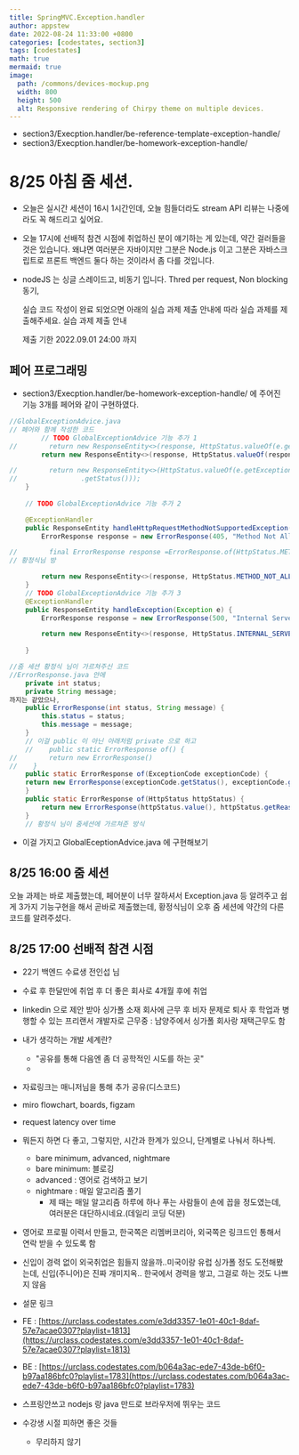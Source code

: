 ```yaml
---
title: SpringMVC.Exception.handler
author: appstew
date: 2022-08-24 11:33:00 +0800
categories: [codestates, section3]
tags: [codestates]
math: true
mermaid: true
image:
  path: /commons/devices-mockup.png
  width: 800
  height: 500
  alt: Responsive rendering of Chirpy theme on multiple devices.
---
```


- section3/Execption.handler/be-reference-template-exception-handle/
- section3/Execption.handler/be-homework-exception-handle/


# 8/25 아침 줌 세션.
- 오늘은 실시간 세션이 16시 1시간인데, 오늘 힘들더라도 
stream API 리뷰는 나중에라도 꼭 해드리고 싶어요.
- 오늘 17시에 선배적 참견 시점에 취업하신 분이 얘기하는 게 있는데, 약간 걸러들을 것은 있습니다. 왜냐면 여러분은 자바이지만 그분은 Node.js 이고 그분은 자바스크립트로 프론트 백엔드 둘다 하는 것이라서 좀 다를 것입니다.
- nodeJS 는 싱글 스레이드고, 비동기 입니다. Thred per request, Non blocking 동기,

    실습 코드 작성이 완료 되었으면 아래의 실습 과제 제출 안내에 따라 실습 과제를 제출해주세요.
        실습 과제 제출 안내

    제출 기한
        2022.09.01 24:00 까지

## 페어 프로그래밍
- section3/Execption.handler/be-homework-exception-handle/ 에 주어진 기능 3개를 페어와 같이 구현하였다.
```java
//GlobalExceptionAdvice.java
// 페어와 함께 작성한 코드
        // TODO GlobalExceptionAdvice 기능 추가 1
//        return new ResponseEntity<>(response, HttpStatus.valueOf(e.getExceptionCode().getStatus()));
        return new ResponseEntity<>(response, HttpStatus.valueOf(response.getStatus()));

//        return new ResponseEntity<>(HttpStatus.valueOf(e.getExceptionCode()
//                .getStatus()));
    }
    
    // TODO GlobalExceptionAdvice 기능 추가 2

    @ExceptionHandler
    public ResponseEntity handleHttpRequestMethodNotSupportedException(HttpRequestMethodNotSupportedException e) {
        ErrorResponse response = new ErrorResponse(405, "Method Not Allowed");

//        final ErrorResponse response =ErrorResponse.of(HttpStatus.METHOD_NOT_ALLOWED);식
// 황정식님 방

        return new ResponseEntity<>(response, HttpStatus.METHOD_NOT_ALLOWED);
    }
    // TODO GlobalExceptionAdvice 기능 추가 3
    @ExceptionHandler
    public ResponseEntity handleException(Exception e) {
        ErrorResponse response = new ErrorResponse(500, "Internal Server Error");

        return new ResponseEntity<>(response, HttpStatus.INTERNAL_SERVER_ERROR);
        
    }
```

```java
//줌 세션 황정식 님이 가르쳐주신 코드
//ErrorResponse.java 안에
    private int status;
    private String message;
까지는 같았으나,
    public ErrorResponse(int status, String message) {
        this.status = status;
        this.message = message;
    }
    // 이걸 public 이 아닌 아래처럼 private 으로 하고
    //    public static ErrorResponse of() {
//        return new ErrorResponse()
//    }
    public static ErrorResponse of(ExceptionCode exceptionCode) {
    return new ErrorResponse(exceptionCode.getStatus(), exceptionCode.getMessage());
    }
    public static ErrorResponse of(HttpStatus httpStatus) {
        return new ErrorResponse(httpStatus.value(), httpStatus.getReasonPhrase());
    }
    // 황정식 님이 줌세션에 가르쳐준 방식
```
- 이걸 가지고 GlobalEceptionAdvice.java 에 구현해보기


## 8/25 16:00 줌 세션

오늘 과제는 바로 제출했는데, 페어분이 너무 잘하셔서 Exception.java 등 알려주고 쉽게 3가지 기능구현을 해서 곧바로 제출했는데,
황정식님이 오후 줌 세션에 약간의 다른 코드를 알려주셨다.

## 8/25 17:00 선배적 참견 시점

- 22기 백엔드 수료생 전인섭 님
- 수료 후 한달만에 취업 후 더 좋은 회사로 4개월 후에 취업
- linkedin 으로 제안 받아 싱가폴 소재 회사에 근무 후 비자 문제로 퇴사 후 학업과 병행할 수 있는 프리랜서 개발자로 근무중 : 남양주에서 싱가폴 회사랑 재택근무도 함
- 내가 생각하는 개발 세계란?
  - "공유를 통해 다음엔 좀 더 공학적인 시도를 하는 곳"
  - 

- 자료링크는 매니저님을 통해 추가 공유(디스코드)
- miro flowchart, boards, figzam
- request latency over time

 
- 뭐든지 하면 다 좋고, 그렇지만, 시간과 한계가 있으니, 단계별로 나눠서 하나씩.
  - bare minimum, advanced, nightmare
  - bare minimum: 블로깅
  - advanced : 영어로 검색하고 보기
  - nightmare : 매일 알고리즘 풀기
    - 제 때는 매일 알고리즘 하루에 하나 푸는 사람들이 손에 꼽을 정도였는데, 여러분은 대단하시네요.(데일리 코딩 덕분)
- 영어로 프로필 이력서 만들고, 
한국쪽은 리멤버코리아, 외국쪽은 링크드인 통해서 연락 받을 수 있도록 함
- 신입이 경력 없이 외국취업은 힘들지 않을까..미국이랑 유럽 싱가폴 정도 도전해봤는데, 신입(주니어)은 진짜 개미지옥..
한국에서 경력을 쌓고, 그걸로 하는 것도 나쁘지 않음
- 설문 링크
- FE : [https://urclass.codestates.com/e3dd3357-1e01-40c1-8daf-57e7acae0307?playlist=1813](https://urclass.codestates.com/e3dd3357-1e01-40c1-8daf-57e7acae0307?playlist=1813)
- BE : [https://urclass.codestates.com/b064a3ac-ede7-43de-b6f0-b97aa186bfc0?playlist=1783](https://urclass.codestates.com/b064a3ac-ede7-43de-b6f0-b97aa186bfc0?playlist=1783) 

- 스프링안쓰고 nodejs 랑 java 만드로 브라우저에 뛰우는 코드

- 수강생 시절 피하면 좋은 것들
  - 무리하지 않기
